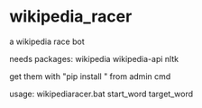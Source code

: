 # wikipedia_racer
a wikipedia race bot

needs packages:
wikipedia
wikipedia-api
nltk

get them with "pip install <package>" from admin cmd

usage:
wikipediaracer.bat start_word target_word
